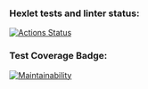 ### Hexlet tests and linter status:
[![Actions Status](https://github.com/Albina-Doynikova/frontend-project-46/actions/workflows/hexlet-check.yml/badge.svg)](https://github.com/Albina-Doynikova/frontend-project-46/actions)

### Test Coverage Badge:
[![Maintainability](https://qlty.sh/badges/afab0c07-5f6d-4b3f-9fba-4c3d28b5a70a/maintainability.svg)](https://qlty.sh/gh/Albina-Doynikova/projects/frontend-project-46)